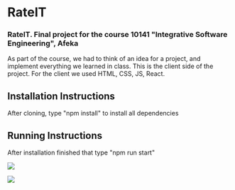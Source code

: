 # RateIT

### RateIT. Final project for the course 10141 "Integrative Software Engineering", Afeka
As part of the course, we had to think of an idea for a project, and implement everything we learned in class.
This is the client side of the project.
For the client we used HTML, CSS, JS, React.

## Installation Instructions
After cloning, type "npm install" to install all dependencies
## Running Instructions
After installation finished that type "npm run start"

![](index.gif)

![](elementsHome.gif)
